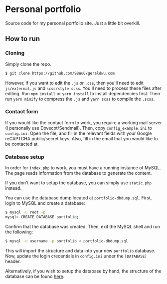 # Personal portfolio

Source code for my personal portfolio site. Just a little bit overkill.

## How to run

### Cloning
Simply clone the repo.

```bash
$ git clone https://github.com/98WuG/geraldwu.com
```

However, if you want to edit the `.js` or `.css`, then you'll need to edit `js/external.js` and `scss/style.scss`. You'll need to process these files after editing. Run `npm install` or `yarn install` to install dependencies first. Then run `yarn minify` to compress the `.js` and `yarn scss` to compile the `.scss`.

### Contact form
If you would like the contact form to work, you require a working mail server (I personally use Dovecot/Sendmail). Then, copy `config_example.ini` to `config.ini`. Open the file, and fill in the relevant fields with your Google reCAPTCHA public/secret keys. Also, fill in the email that you would like to be contacted at.

### Database setup
In order for `index.php` to work, you must have a running instance of MySQL. The page reads information from the database to generate the content.

If you don't want to setup the database, you can simply use `static.php` instead.

You can use the database dump located at `portfolio-dbdump.sql`. First, login to MySQL and create a database:

```bash
$ mysql -u root -p
mysql> CREATE DATABASE portfolio;
```

Confirm that the database was created. Then, exit the MySQL shell and run the following:

```bash
$ mysql -u username -p portfolio < portfolio-dbdump.sql
```

This will import the structure and data into your new `portfolio` database. Now, update the login credentials in `config.ini` under the `[DATABASE]` header.

Alternatively, if you wish to setup the database by hand, the structure of the database can be found [here](https://geraldwu.com/structure.pdf).
